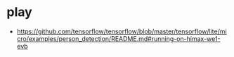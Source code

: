 # play


* https://github.com/tensorflow/tensorflow/blob/master/tensorflow/lite/micro/examples/person_detection/README.md#running-on-himax-we1-evb

